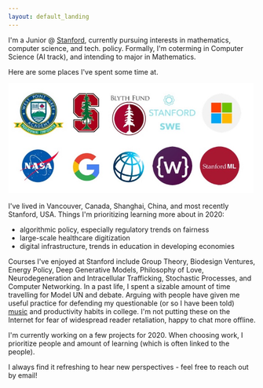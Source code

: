 ```yaml
---
layout: default_landing
---
```


I'm a Junior @ [Stanford](https://profiles.stanford.edu/eva-zhang), currently pursuing interests in mathematics, computer science, and tech. policy. Formally, I'm coterming in Computer Science (AI track), and intending to major in Mathematics.

Here are some places I've spent some time at. 

<img src="images/Presentation1.jpg" width="500"/>

I've lived in Vancouver, Canada, Shanghai, China, and most recently Stanford, USA. Things I'm prioritizing learning more about in 2020: 

- algorithmic policy, especially regulatory trends on fairness
- large-scale healthcare digitization 
- digital infrastructure, trends in education in developing economies 

Courses I've enjoyed at Stanford include Group Theory, Biodesign Ventures, Energy Policy, Deep Generative Models, Philosophy of Love, Neurodegeneration and Intracellular Trafficking, Stochastic Processes, and Computer Networking. In a past life, I spent a sizable amount of time travelling for Model UN and debate. Arguing with people have given me useful practice for defending my questionable (or so I have been told) [music](https://open.spotify.com/user/evazhung?si=zAJdV4WNRiWQr3CUW8qswQ) and productivity habits in college. I'm not putting these on the Internet for fear of widespread reader retaliation, happy to chat more offline. 

I'm currently working on a few projects for 2020. When choosing work, I prioritize people and amount of learning (which is often linked to the people). 

I always find it refreshing to hear new perspectives - feel free to reach out by email! 